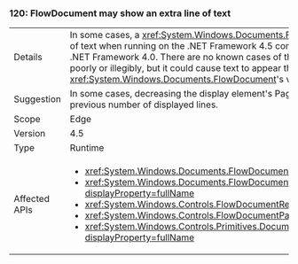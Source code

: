 ### 120: FlowDocument may show an extra line of text

|   |   |
|---|---|
|Details|In some cases, a <xref:System.Windows.Documents.FlowDocument> element will display an extra line of text when running on the .NET Framework 4.5 compared to how it displayed when run on the .NET Framework 4.0. There are no known cases of the change causing any text to be displayed poorly or illegibly, but it could cause text to appear that previously was omitted from a <xref:System.Windows.Documents.FlowDocument>&#39;s view.|
|Suggestion|In some cases, decreasing the display element&#39;s PageHeight property by one can restore the previous number of displayed lines.|
|Scope|Edge|
|Version|4.5|
|Type|Runtime|
|Affected APIs|<ul><li><xref:System.Windows.Documents.FlowDocument.%23ctor?displayProperty=fullName></li><li><xref:System.Windows.Documents.FlowDocument.%23ctor(System.Windows.Documents.Block)?displayProperty=fullName></li><li><xref:System.Windows.Controls.FlowDocumentReader.%23ctor?displayProperty=fullName></li><li><xref:System.Windows.Controls.FlowDocumentPageViewer.%23ctor?displayProperty=fullName></li><li><xref:System.Windows.Controls.Primitives.DocumentPageView.%23ctor?displayProperty=fullName></li></ul>|

